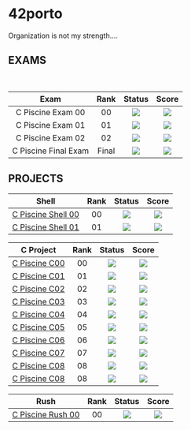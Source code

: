 # 42porto

Organization is not my strength....


## EXAMS

</br>
<div align="center">

| Exam | Rank | Status | Score | 
| :---: | :---: | :---: | :---: |
| C Piscine Exam 00| 00 | <img src="https://img.shields.io/badge/status-done-success" /> | <img src="https://img.shields.io/badge/score-30%20%2F%20100%20%E2%98%85-sucess" />
| C Piscine Exam 01| 01 | <img src="https://img.shields.io/badge/status-done-success" /> | <img src="https://img.shields.io/badge/score-60%20%2F%20100%20%E2%98%85-sucess" />
| C Piscine Exam 02| 02 | <img src="https://img.shields.io/badge/status-done-success" /> | <img src="https://img.shields.io/badge/score-40%20%2F%20100%20%E2%98%85-sucess" />
| C Piscine Final Exam| Final | <img src="https://img.shields.io/badge/status-done-success" /> | <img src="https://img.shields.io/badge/score-60%20%2F%20100%20%E2%98%85-sucess" />
</div>

## PROJECTS

<div align="center">
	
| Shell | Rank | Status | Score | 
| :---: | :---: | :---: | :---: |
| [C Piscine Shell 00](https://github.com/luis-ffe/42-piscine)| 00 | <img src="https://img.shields.io/badge/status-done-success" /> | <img src="https://img.shields.io/badge/score-85%20%2F%20100-success" />
| [C Piscine Shell 01](https://github.com/luis-ffe/42-piscine)| 01 | <img src="https://img.shields.io/badge/status-done-success" /> | <img src="https://img.shields.io/badge/score-70%20%2F%20100-success" /> |

| C Project | Rank | Status | Score | 
| :---: | :---: | :---: | :---: |
| [C Piscine C00](https://github.com/luis-ffe/42-piscine/tree/main/piscine/C%20Piscine%20C%2000)| 00 | <img src="https://img.shields.io/badge/status-done-success" /> | <img src="https://img.shields.io/badge/score-50%20%2F%20100-success" />
| [C Piscine C01](https://github.com/luis-ffe/42-piscine/tree/main/piscine/C%20Piscine%20C%2001)| 01 | <img src="https://img.shields.io/badge/status-done-success" /> | <img src="https://img.shields.io/badge/score-100%20%2F%20100-success" /> |
| [C Piscine C02](https://github.com/luis-ffe/42-piscine/tree/main/piscine/C%20Piscine%20C%2002)| 02 | <img src="https://img.shields.io/badge/status-done-success" /> | <img src="https://img.shields.io/badge/score-75%20%2F%20100-success" /> |
| [C Piscine C03](https://github.com/luis-ffe/42-piscine/tree/main/piscine/C%20Piscine%20C%2003)| 03 | <img src="https://img.shields.io/badge/status-done-success" /> | <img src="https://img.shields.io/badge/score-75%20%2F%20100-success" /> |
| [C Piscine C04](https://github.com/luis-ffe/42-piscine/tree/main/piscine/C%20Piscine%20C%2004)| 04 | <img src="https://img.shields.io/badge/status-done-success" /> | <img src="https://img.shields.io/badge/score-85%20%2F%20100-success" /> |
| [C Piscine C05](https://github.com/luis-ffe/42-piscine/tree/main/piscine/C%20Piscine%20C%2005)| 05 | <img src="https://img.shields.io/badge/status-done-success" /> | <img src="https://img.shields.io/badge/score-80%20%2F%20100-success" /> |
| [C Piscine C06](https://github.com/luis-ffe/42-piscine)| 06 | <img src="https://img.shields.io/badge/status-done-success" /> | <img src="https://img.shields.io/badge/score-100%20%2F%20100-success" /> |
| [C Piscine C07](https://github.com/luis-ffe/42-piscine)| 07 | <img src="https://img.shields.io/badge/status-done-success" /> | <img src="https://img.shields.io/badge/score-60%20%2F%20100-success" /> |
| [C Piscine C08](https://github.com/luis-ffe/42-piscine)| 08 | <img src="https://img.shields.io/badge/status-done-success" /> | <img src="https://img.shields.io/badge/score-100%20%2F%20100-success" /> |
| [C Piscine C08](https://github.com/luis-ffe/42-piscine)| 08 | <img src="https://img.shields.io/badge/status-done-success" /> | <img src="https://img.shields.io/badge/score-60%20%2F%20100-fail" /> |

| Rush | Rank | Status | Score | 
| :---: | :---: | :---: | :---: |
| [C Piscine Rush 00](https://github.com/luis-ffe/42-piscine)| 00 | <img src="https://img.shields.io/badge/status-done-success" /> | <img src="https://img.shields.io/badge/score-116%20%2F%20100-green" />|

</div>
